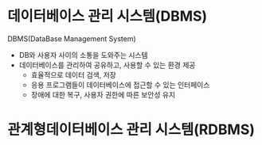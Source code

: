 데이터베이스 관리 시스템(DBMS)
========
DBMS(DataBase Management System)

- DB와 사용자 사이의 소통을 도와주는 시스템
- 데이터베이스를 관리하여 공유하고, 사용할 수 있는 환경 제공
  - 효율적으로 데이터 검색, 저장
  - 응용 프로그램들이 데이터베이스에 접근할 수 있는 인터페이스
  - 장애에 대한 복구, 사용자 권한에 따른 보안성 유지

관계형데이터베이스 관리 시스템(RDBMS)
======



